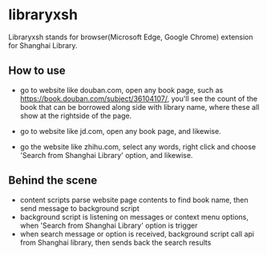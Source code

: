 # libraryxsh

Libraryxsh stands for browser(Microsoft Edge, Google Chrome) extension for Shanghai Library.

## How to use

- go to website like douban.com, open any book page, such as  https://book.douban.com/subject/36104107/, you'll see the count of the book that can be borrowed along side with library name, where these all show at the rightside of the page.

- go to website like jd.com, open any book page, and likewise.

- go the website like zhihu.com, select any words, right click and choose 'Search from Shanghai Library' option, and likewise.

## Behind the scene
- content scripts parse website page contents to find book name, then send message to background script
- background script is listening on messages or context menu options, when 'Search from Shanghai Library' option is trigger
- when search message or option is received, background script call api from Shanghai library, then sends back the search results